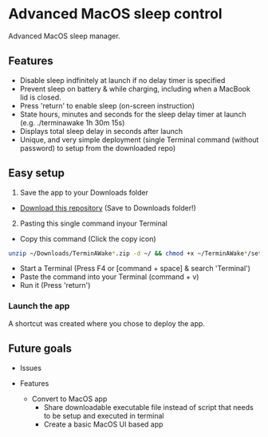 # Advanced MacOS sleep control

Advanced MacOS sleep manager.

## Features

- Disable sleep indfinitely at launch if no delay timer is specified
- Prevent sleep on battery & while charging, including when a MacBook lid is closed.
- Press 'return' to enable sleep (on-screen instruction)
- State hours, minutes and seconds for the sleep delay timer at launch (e.g. ./terminawake 1h 30m 15s)
- Displays total sleep delay in seconds after launch
- Unique, and very simple deployment (single Terminal command (without password) to setup from the downloaded repo)

## Easy setup

1. Save the app to your Downloads folder
- [Download this repository](https://github.com/Post2Fix/TerminAWake.git) (Save to Downloads folder!)

2. Pasting this single command inyour Terminal

- Copy this command (Click the copy icon)
```bash
unzip ~/Downloads/TerminAWake*.zip -d ~/ && chmod +x ~/TerminAWake*/setup.sh && ~/TerminAWake*/setup.sh
```
- Start a Terminal (Press F4 or [command + space] & search 'Terminal')
- Paste the command into your Terminal (command + v)
- Run it (Press 'return')

### Launch the app

A shortcut was created where you chose to deploy the app.

## Future goals
- Issues
  
- Features
  - Convert to MacOS app
    - Share downloadable executable file instead of script that needs to be setup and executed in terminal
    - Create a basic MacOS UI based app

